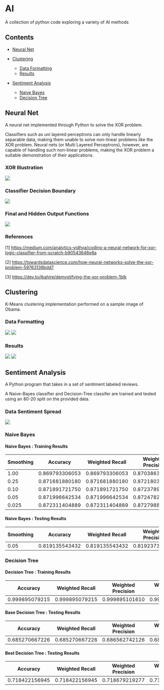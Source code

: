 # AI
A collection of python code exploring a variety of AI methods

## Contents 

- [Neural Net](#neural-net)

- [Clustering](#clustering)
    - [Data Formatting](#data-formatting)
    - [Results](#results)

- [Sentiment Analysis](#sentiment-analysis)
    - [Naive Bayes](#naive-bayes)
    - [Decision Tree](#decision-tree)


## Neural Net
A neural net implemented through Python to solve the XOR problem.

Classifiers such as uni layered perceptrons can only handle linearly separable data, making them unable to solve non-linear problems like the XOR problem. Neural nets (or Multi Layered Perceptrons), however, are capable of handling such non-linear problems, making the XOR problem a suitable demonstration of their applications.


### XOR Illustration

![](Images/XOR.png)


### Classifier Decision Boundary

![](Images/DecisionBoundary.png)


### Final and Hidden Output Functions

![](Images/OutputFunctions.png)





### References
  [1] https://medium.com/analytics-vidhya/coding-a-neural-network-for-xor-logic-classifier-from-scratch-b90543648e8a
  
  [2] https://towardsdatascience.com/how-neural-networks-solve-the-xor-problem-59763136bdd7
  
  [3] https://dev.to/jbahire/demystifying-the-xor-problem-1blk

## Clustering 

K-Means clustering implementation performed on a sample image of Obama.


### Data Formatting

![](Images/ClusteringDataFormatting.png)
![](Images/ObamaOriginal.png)



### Results

![](Images/ClusteringResults.png)
![](Images/ObamaClustered.png)



## Sentiment Analysis

A Python program that takes in a set of sentiment labeled reviews.

A Naive-Bayes classifier and Decision-Tree classifer are trained and tested using an 80-20 split on the provided data.

### Data Sentiment Spread

![](Images/CountOfSentimentType.png)

### Naive Bayes

#### Naive Bayes : Training Results

| Smoothing |    Accuracy   | Weighted Recall |  Weighted Precision | Weighted F1-Measure |
|-----------| ------------- | -------------   | --------------------| --------------------|
|   1.00    | 0.869793306053|  0.869793306053 |    0.870386391303   |     0.869789754171  |
|   0.25    | 0.871681880180|  0.871681880180 |    0.87218039395    |    0.871682335029   |
|   0.10    | 0.871891721750|  0.871891721750 |    0.872378943981   |    0.871892618677   |
|   0.05    | 0.871996642534|  0.871996642534 |    0.872478265022   |    0.871997755730   |
|   0.025   | 0.872311404889|  0.872311404889 |    0.872798854901   |    0.872312298878   |


#### Naive Bayes : Testing Results

| Smoothing |    Accuracy   | Weighted Recall |  Weighted Precision | Weighted F1-Measure |
|-----------| ------------- | -------------   | --------------------| --------------------|
|   0.05    | 0.819135543432|  0.819135543432 |    0.819237343523   |    0.819162061498   |




### Decision Tree

#### Decision Tree : Training Results


|    Accuracy   | Weighted Recall |  Weighted Precision | Weighted F1-Measure |
| ------------- | -------------   | --------------------| --------------------|
| 0.999895079215|  0.999895079215 |    0.999895101610   |    0.999895079402   |


#### Base Decision Tree : Testing Results


|    Accuracy   | Weighted Recall |  Weighted Precision | Weighted F1-Measure |
| ------------- | -------------   | --------------------| --------------------|
| 0.685270667226|  0.685270667226 |    0.686562742126   |    0.685290619552   |



#### Best Decision Tree : Testing Results


|    Accuracy   | Weighted Recall |  Weighted Precision | Weighted F1-Measure |
| ------------- | -------------   | --------------------| --------------------|
| 0.718422156945|  0.718422156945 |    0.718679219277   |    0.718483773165   |


